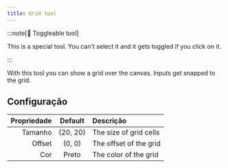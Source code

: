 ```yaml
---
title: Grid tool
---
```


:::note[🔘 Toggleable tool]

This is a special tool.
You can't select it and it gets toggled if you click on it.

:::

With this tool you can show a grid over the canvas.
Inputs get snapped to the grid.

## Configuração

| Propriedade |           Default           | Descrição              |
| ----------: | :-------------------------: | :--------------------- |
|     Tamanho | (20, 20) | The size of grid cells |
|      Offset |  (0, 0)  | The offset of the grid |
|         Cor |            Preto            | The color of the grid  |
